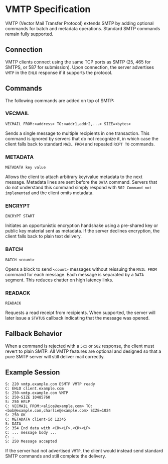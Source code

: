 # VMTP Specification

VMTP (Vector Mail Transfer Protocol) extends SMTP by adding optional commands for batch and metadata operations. Standard SMTP commands remain fully supported.

## Connection

VMTP clients connect using the same TCP ports as SMTP (25, 465 for SMTPS, or 587 for submission). Upon connection, the server advertises `VMTP` in the `EHLO` response if it supports the protocol.

## Commands

The following commands are added on top of SMTP:

### VECMAIL

```
VECMAIL FROM:<address> TO:<addr1,addr2,...> SIZE=<bytes>
```

Sends a single message to multiple recipients in one transaction. This command is ignored by servers that do not recognize it, in which case the client falls back to standard `MAIL FROM` and repeated `RCPT TO` commands.

### METADATA

```
METADATA key value
```

Allows the client to attach arbitrary key/value metadata to the next message. Metadata lines are sent before the `DATA` command. Servers that do not understand this command simply respond with `502 Command not implemented` and the client omits metadata.

### ENCRYPT

```
ENCRYPT START
```

Initiates an opportunistic encryption handshake using a pre-shared key or public key material sent as metadata. If the server declines encryption, the client falls back to plain text delivery.

### BATCH

```
BATCH <count>
```

Opens a block to send `<count>` messages without reissuing the `MAIL FROM` command for each message. Each message is separated by a `DATA` segment. This reduces chatter on high latency links.

### READACK

```
READACK
```

Requests a read receipt from recipients. When supported, the server will later issue a `STATUS` callback indicating that the message was opened.

## Fallback Behavior

When a command is rejected with a `5xx` or `502` response, the client must revert to plain SMTP. All VMTP features are optional and designed so that a pure SMTP server will still deliver mail correctly.

## Example Session

```
S: 220 vmtp.example.com ESMTP VMTP ready
C: EHLO client.example.com
S: 250-vmtp.example.com VMTP
S: 250-SIZE 10485760
S: 250 HELP
C: VECMAIL FROM:<alice@example.com> TO:<bob@example.com,charlie@example.com> SIZE=1024
S: 250 OK
C: METADATA client-id 12345
S: DATA
S: 354 End data with <CR><LF>.<CR><LF>
C: ... message body ...
C: .
S: 250 Message accepted
```

If the server had not advertised `VMTP`, the client would instead send standard SMTP commands and still complete the delivery.


